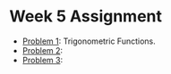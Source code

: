 # Week 5 Assignment

- [Problem 1](p1.md): Trigonometric Functions.
- [Problem 2](p2.md):
- [Problem 3](p3.md):
